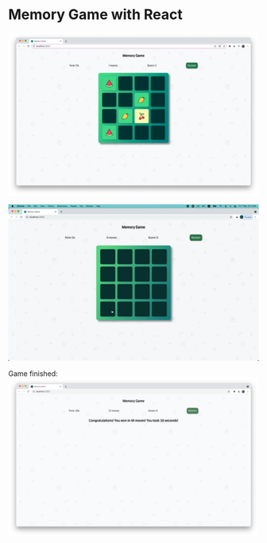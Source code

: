 # Memory Game with React

![](./screenshots/memory_game.png)

![](./screenshots/memory-game-demo.gif)

Game finished:
![](./screenshots/memory-game-over.png)

